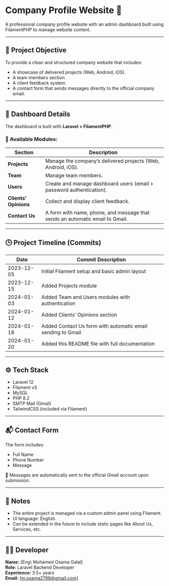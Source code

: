 # Company Profile Website 🏢

A professional company profile website with an admin dashboard built using FilamentPHP to manage website content.

---

## 🎯 Project Objective

To provide a clean and structured company website that includes:

-   A showcase of delivered projects (Web, Android, iOS).
-   A team members section.
-   A client feedback system.
-   A contact form that sends messages directly to the official company email.

---

## 📁 Dashboard Details

The dashboard is built with **Laravel + FilamentPHP**.

### 🧱 Available Modules:

| Section               | Description                                                                  |
| --------------------- | ---------------------------------------------------------------------------- |
| **Projects**          | Manage the company’s delivered projects (Web, Android, iOS).                 |
| **Team**              | Manage team members.                                                         |
| **Users**             | Create and manage dashboard users (email + password authentication).         |
| **Clients' Opinions** | Collect and display client feedback.                                         |
| **Contact Us**        | A form with name, phone, and message that sends an automatic email to Gmail. |

---

## 🕒 Project Timeline (Commits)

| Date       | Commit Description                                          |
| ---------- | ----------------------------------------------------------- |
| 2023-12-05 | Initial Filament setup and basic admin layout               |
| 2023-12-15 | Added Projects module                                       |
| 2024-01-03 | Added Team and Users modules with authentication            |
| 2024-01-12 | Added Clients’ Opinions section                             |
| 2024-01-18 | Added Contact Us form with automatic email sending to Gmail |
| 2024-01-20 | Added this README file with full documentation              |

---

## ⚙️ Tech Stack

-   Laravel 12
-   Filament v3
-   MySQL
-   PHP 8.2
-   SMTP Mail (Gmail)
-   TailwindCSS (included via Filament)

---

## 📬 Contact Form

The form includes:

-   Full Name
-   Phone Number
-   Message

📩 Messages are automatically sent to the official Gmail account upon submission.

---

## 📌 Notes

-   The entire project is managed via a custom admin panel using Filament.
-   UI language: English.
-   Can be extended in the future to include static pages like About Us, Services, etc.

---

## 🧑‍💻 Developer

**Name:** [Eng\ Mohamed Osama Galal]  
**Role:** Laravel Backend Developer  
**Experience:** 3.5+ years  
**Email:** [m.osama2798@gmail.com]
